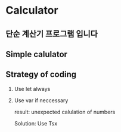 # Calculator

## 단순 계산기 프로그램 입니다

## Simple calulator

## Strategy of coding

1. Use let always
2. Use var if neccessary


   result: unexpected calulation of numbers

   Solution: Use Tsx

